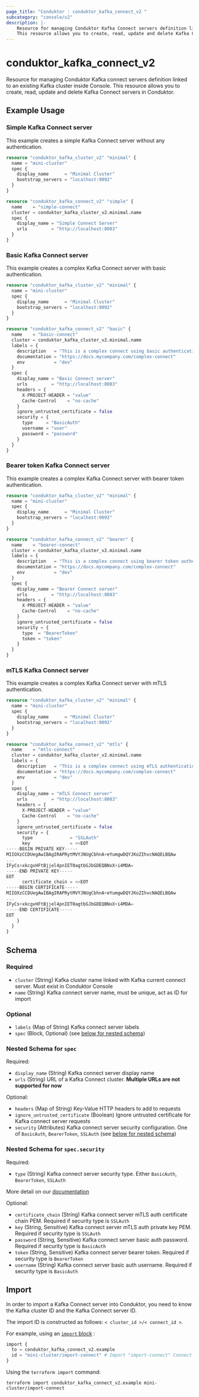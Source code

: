 ```yaml
---
page_title: "Conduktor : conduktor_kafka_connect_v2 "
subcategory: "console/v2"
description: |-
    Resource for managing Conduktor Kafka Connect servers definition linked to an existing Kafka cluster inside Console.
    This resource allows you to create, read, update and delete Kafka Connect servers in Conduktor.
---
```


# conduktor_kafka_connect_v2

Resource for managing Conduktor Kafka connect servers definition linked to an existing Kafka cluster inside Console.
This resource allows you to create, read, update and delete Kafka Connect servers in Conduktor.

## Example Usage

### Simple Kafka Connect server
This example creates a simple Kafka Connect server without any authentication.
```terraform
resource "conduktor_kafka_cluster_v2" "minimal" {
  name = "mini-cluster"
  spec {
    display_name      = "Minimal Cluster"
    bootstrap_servers = "localhost:9092"
  }
}

resource "conduktor_kafka_connect_v2" "simple" {
  name    = "simple-connect"
  cluster = conduktor_kafka_cluster_v2.minimal.name
  spec {
    display_name = "Simple Connect Server"
    urls         = "http://localhost:8083"
  }
}
```

### Basic Kafka Connect server
This example creates a complex Kafka Connect server with basic authentication.
```terraform
resource "conduktor_kafka_cluster_v2" "minimal" {
  name = "mini-cluster"
  spec {
    display_name      = "Minimal Cluster"
    bootstrap_servers = "localhost:9092"
  }
}

resource "conduktor_kafka_connect_v2" "basic" {
  name    = "basic-connect"
  cluster = conduktor_kafka_cluster_v2.minimal.name
  labels = {
    description   = "This is a complex connect using basic authentication"
    documentation = "https://docs.mycompany.com/complex-connect"
    env           = "dev"
  }
  spec {
    display_name = "Basic Connect server"
    urls         = "http://localhost:8083"
    headers = {
      X-PROJECT-HEADER = "value"
      Cache-Control    = "no-cache"
    }
    ignore_untrusted_certificate = false
    security = {
      type     = "BasicAuth"
      username = "user"
      password = "password"
    }
  }
}
```

### Bearer token Kafka Connect server
This example creates a complex Kafka Connect server with bearer token authentication.
```terraform
resource "conduktor_kafka_cluster_v2" "minimal" {
  name = "mini-cluster"
  spec {
    display_name      = "Minimal Cluster"
    bootstrap_servers = "localhost:9092"
  }
}

resource "conduktor_kafka_connect_v2" "bearer" {
  name    = "bearer-connect"
  cluster = conduktor_kafka_cluster_v2.minimal.name
  labels = {
    description   = "This is a complex connect using bearer token authentication"
    documentation = "https://docs.mycompany.com/complex-connect"
    env           = "dev"
  }
  spec {
    display_name = "Bearer Connect server"
    urls         = "http://localhost:8083"
    headers = {
      X-PROJECT-HEADER = "value"
      Cache-Control    = "no-cache"
    }
    ignore_untrusted_certificate = false
    security = {
      type  = "BearerToken"
      token = "token"
    }
  }
}
```

### mTLS Kafka Connect server
This example creates a complex Kafka Connect server with mTLS authentication.
```terraform
resource "conduktor_kafka_cluster_v2" "minimal" {
  name = "mini-cluster"
  spec {
    display_name      = "Minimal Cluster"
    bootstrap_servers = "localhost:9092"
  }
}

resource "conduktor_kafka_connect_v2" "mtls" {
  name    = "mtls-connect"
  cluster = conduktor_kafka_cluster_v2.minimal.name
  labels = {
    description   = "This is a complex connect using mTLS authentication"
    documentation = "https://docs.mycompany.com/complex-connect"
    env           = "dev"
  }
  spec {
    display_name = "mTLS Connect server"
    urls         = "http://localhost:8083"
    headers = {
      X-PROJECT-HEADER = "value"
      Cache-Control    = "no-cache"
    }
    ignore_untrusted_certificate = false
    security = {
      type              = "SSLAuth"
      key               = <<EOT
-----BEGIN PRIVATE KEY-----
MIIOXzCCDUegAwIBAgIRAPRytMVYJNUgCbhnA+eYumgwDQYJKoZIhvcNAQELBQAw
...
IFyCs+xkcgvHFtBjjel4pnIET0agtbGJbGDEQBNxX+i4MDA=
-----END PRIVATE KEY-----
EOT
      certificate_chain = <<EOT
-----BEGIN CERTIFICATE-----
MIIOXzCCDUegAwIBAgIRAPRytMVYJNUgCbhnA+eYumgwDQYJKoZIhvcNAQELBQAw
...
IFyCs+xkcgvHFtBjjel4pnIET0agtbGJbGDEQBNxX+i4MDA=
-----END CERTIFICATE-----
EOT
    }
  }
}
```

<!-- schema generated by tfplugindocs -->
## Schema

### Required

- `cluster` (String) Kafka cluster name linked with Kafka current connect server. Must exist in Conduktor Console
- `name` (String) Kafka connect server name, must be unique, act as ID for import

### Optional

- `labels` (Map of String) Kafka connect server labels
- `spec` (Block, Optional) (see [below for nested schema](#nestedblock--spec))

<a id="nestedblock--spec"></a>
### Nested Schema for `spec`

Required:

- `display_name` (String) Kafka connect server display name
- `urls` (String) URL of a Kafka Connect cluster. **Multiple URLs are not supported for now**

Optional:

- `headers` (Map of String) Key-Value HTTP headers to add to requests
- `ignore_untrusted_certificate` (Boolean) Ignore untrusted certificate for Kafka connect server requests
- `security` (Attributes) Kafka connect server security configuration. One of `BasicAuth`, `BearerToken`, `SSLAuth` (see [below for nested schema](#nestedatt--spec--security))

<a id="nestedatt--spec--security"></a>
### Nested Schema for `spec.security`

Required:

- `type` (String) Kafka connect server security type. Either `BasicAuth`, `BearerToken`, `SSLAuth`

 More detail on our [documentation](https://docs.conduktor.io/platform/reference/resource-reference/console/#kafkaconnectcluster)

Optional:

- `certificate_chain` (String) Kafka connect server mTLS auth certificate chain PEM. Required if security type is `SSLAuth`
- `key` (String, Sensitive) Kafka connect server mTLS auth private key PEM. Required if security type is `SSLAuth`
- `password` (String, Sensitive) Kafka connect server basic auth password. Required if security type is `BasicAuth`
- `token` (String, Sensitive) Kafka connect server bearer token. Required if security type is `BearerToken`
- `username` (String) Kafka connect server basic auth username. Required if security type is `BasicAuth`





## Import

In order to import a Kafka Connect server into Conduktor, you need to know the Kafka cluster ID and the Kafka Connect server ID.

The import ID is constructed as follows: `< cluster_id >/< connect_id >`.

For example, using an [`import` block](https://developer.hashicorp.com/terraform/language/import) :
```terraform
import {
  to = conduktor_kafka_connect_v2.example
  id = "mini-cluster/import-connect" # Import "import-connect" Connect server for "mini-cluster" Kafka cluster
}
```

Using the `terraform import` command:
```shell
terraform import conduktor_kafka_connect_v2.example mini-cluster/import-connect
```
